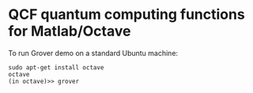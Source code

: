# QCF quantum computing functions for Matlab/Octave

To run Grover demo on a standard Ubuntu machine:

```
sudo apt-get install octave
octave
(in octave)>> grover
```
